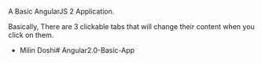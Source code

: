 A Basic AngularJS 2 Application.

Basically, There are 3 clickable tabs that will change their content when you click on them.

- Milin Doshi# Angular2.0-Basic-App
